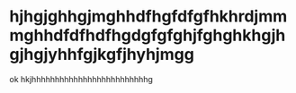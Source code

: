 # hjhgjghhgjmghhdfhgfdfgfhkhrdjmmmghhdfdfhdfhgdgfgfghjfghghkhgjhgjhgjyhhfgjkgfjhyhjmgg
ok
hkjhhhhhhhhhhhhhhhhhhhhhhhhhg
